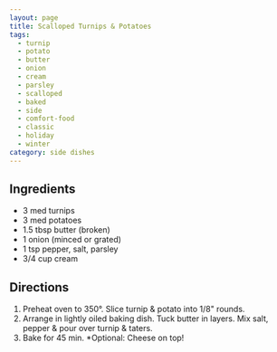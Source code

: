 ```yaml
---
layout: page
title: Scalloped Turnips & Potatoes
tags:
  - turnip
  - potato
  - butter
  - onion
  - cream
  - parsley
  - scalloped
  - baked
  - side
  - comfort-food
  - classic
  - holiday
  - winter
category: side dishes
---
```


## Ingredients
* 3 med turnips
* 3 med potatoes
* 1.5 tbsp butter (broken)
* 1 onion (minced or grated)
* 1 tsp pepper, salt, parsley
* 3/4 cup cream

## Directions
1. Preheat oven to 350°. Slice turnip & potato into 1/8" rounds.
2. Arrange in lightly oiled baking dish. Tuck butter in layers. Mix salt, pepper & pour over turnip & taters.
3. Bake for 45 min.
*Optional: Cheese on top!
